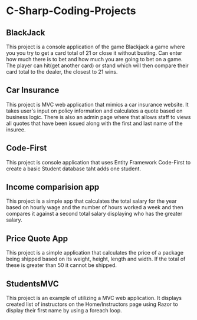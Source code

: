 # C-Sharp-Coding-Projects

## BlackJack
This project is a console application of the game Blackjack a game where you you try to get a card total of 21 or close it
without busting. Can enter how much there is to bet and how much you are going to bet on a game. The player can hit(get another card)
or stand which will then compare their card total to the dealer, the closest to 21 wins.

## Car Insurance 
This project is MVC web application that mimics a car insurance website. It takes user's input on policy 
information and calculates a quote based on business logic. There is also an admin page where that 
allows staff to views all quotes that have been issued along with the first and last name of the insuree.

## Code-First
This project is console application that uses Entity Framework Code-First to create a basic Student database taht adds one student.

## Income comparision app
This project is a simple app that calculates the total salary for the year based on hourly wage and the number of hours worked
a week and then compares it against a second total salary displaying who has the greater salary.

## Price Quote App
This project is a simple application that calculates the price of a package being shipped based on its weight, height, length and width.
If the total of these is greater than 50 it cannot be shipped.

## StudentsMVC
This project is an example of utilizing a MVC web application. It displays created list of instructors on the Home/Instructors page using Razor to display their first name
by using a foreach loop.
